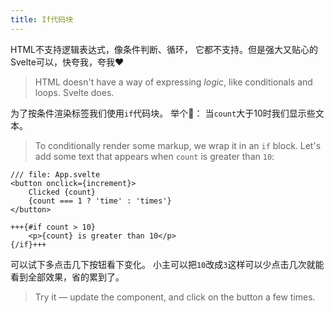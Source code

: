 ```yaml
---
title: If代码块
---
```


HTML不支持逻辑表达式，像条件判断、循环， 它都不支持。但是强大又贴心的Svelte可以，快夸我，夸我❤️
> HTML doesn't have a way of expressing _logic_, like conditionals and loops. Svelte does.

为了按条件渲染标签我们使用`if`代码块。
举个🌰： 当`count`大于10时我们显示些文本。
> To conditionally render some markup, we wrap it in an `if` block. Let's add some text that appears when `count` is greater than `10`:

```svelte
/// file: App.svelte
<button onclick={increment}>
	Clicked {count}
	{count === 1 ? 'time' : 'times'}
</button>

+++{#if count > 10}
	<p>{count} is greater than 10</p>
{/if}+++
```

可以试下多点击几下按钮看下变化。
小主可以把`10`改成`3`这样可以少点击几次就能看到全部效果，省的累到了。
> Try it — update the component, and click on the button a few times.
